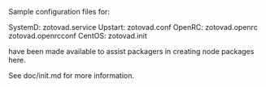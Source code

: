 Sample configuration files for:

SystemD: zotovad.service
Upstart: zotovad.conf
OpenRC:  zotovad.openrc
         zotovad.openrcconf
CentOS:  zotovad.init

have been made available to assist packagers in creating node packages here.

See doc/init.md for more information.
